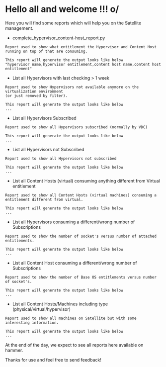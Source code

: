 # Hello all and welcome !!! o/

Here you will find some reports which will help you on the Satellite management.

 - complete_hypervisor_content-host_report.py
```
Report used to show what entitlement the Hypervisor and Content Host running on top of that are consuming.

This report will generate the output looks like below
"hypervisor name,hypervisor entitlement,content host name,content host entitlement"
```
 - List all Hypervisors with last checking > 1 week
```
Report used to show Hypervisors not available anymore on the virtualization environment 
(or just removed by filter).

This report will generate the output looks like below
...
```
 - List all Hypervisors Subscribed
```
Report used to show all Hypervisors subscribed (normally by VDC)

This report will generate the output looks like below
...
```
 - List all Hypervisors not Subscribed
```
Report used to show all Hypervisors not subscribed

This report will generate the output looks like below
...
```
 - List all Content Hosts (virtual) consuming anything different from Virtual entitlement
```
Report used to show all Content Hosts (virtual machines) consuming a entitlement different from virtual.

This report will generate the output looks like below
...
```
 - List all Hypervisors consuming a different/wrong number of Subscriptions
```
Report used to show the number of socket's versus number of attached entitlements.

This report will generate the output looks like below
...
```
 - List all Content Host consuming a different/wrong number of Subscriptions
```
Report used to show the number of Base OS entitlements versus number of socket's.

This report will generate the output looks like below
...
```
 - List all Content Hosts/Machines including type (physical/virtual/hypervisor)
```
Report used to show all machines on Satellite but with some interesting information.

This report will generate the output looks like below
...
```

At the end of the day, we expect to see all reports here available on hammer.

Thanks for use and feel free to send feedback!